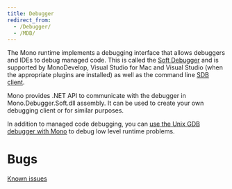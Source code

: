 ```yaml
---
title: Debugger
redirect_from:
  - /Debugger/
  - /MDB/
---
```


The Mono runtime implements a debugging interface that allows debuggers and IDEs to debug managed code. This is called the [Soft Debugger](/docs/advanced/runtime/docs/soft-debugger/) and is supported by MonoDevelop, Visual Studio for Mac and Visual Studio (when the appropriate plugins are installed) as well as the command line [SDB client](https://github.com/mono/sdb).

Mono provides .NET API to communicate with the debugger in Mono.Debugger.Soft.dll assembly. It can be used to create your own debugging client or for similar purposes.

In addition to managed code debugging, you can [use the Unix GDB debugger with Mono](/docs/debug+profile/debug/) to debug low level runtime problems.

Bugs
====

[Known issues](https://github.com/mono/mono/labels/area-Debugger)
